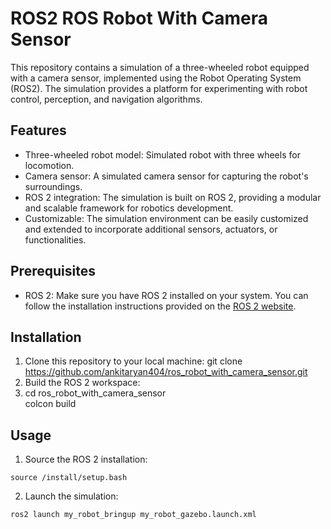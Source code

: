 # ROS2 ROS Robot With Camera Sensor

This repository contains a simulation of a three-wheeled robot equipped with a camera sensor, implemented using the Robot Operating System (ROS2). The simulation provides a platform for experimenting with robot control, perception, and navigation algorithms.

## Features

- Three-wheeled robot model: Simulated robot with three wheels for locomotion.
- Camera sensor: A simulated camera sensor for capturing the robot's surroundings.
- ROS 2 integration: The simulation is built on ROS 2, providing a modular and scalable framework for robotics development.
- Customizable: The simulation environment can be easily customized and extended to incorporate additional sensors, actuators, or functionalities.

## Prerequisites

- ROS 2: Make sure you have ROS 2 installed on your system. You can follow the installation instructions provided on the [ROS 2 website](https://index.ros.org/doc/ros2/Installation/).

## Installation

1. Clone this repository to your local machine: git clone https://github.com/ankitaryan404/ros_robot_with_camera_sensor.git
2. Build the ROS 2 workspace:
3. cd ros_robot_with_camera_sensor <br>
  colcon build


## Usage

1. Source the ROS 2 installation:

```source /install/setup.bash```

2. Launch the simulation:
 
```ros2 launch my_robot_bringup my_robot_gazebo.launch.xml```


